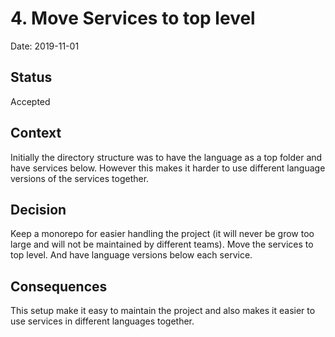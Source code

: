 # 4. Move Services to top level

Date: 2019-11-01

## Status

Accepted

## Context

Initially the directory structure was to have the language as a top folder and have services below. However this makes it harder to use different language versions of the services together.

## Decision

Keep a monorepo for easier handling the project (it will never be grow too large and will not be maintained by different teams).
Move the services to top level. And have language versions below each service.

## Consequences

This setup make it easy to maintain the project and also makes it easier to use services in different languages together.

